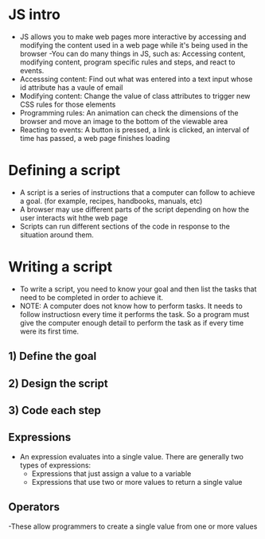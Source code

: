 # JS intro
 - JS allows you to make web pages more interactive by accessing and modifying the content used in a web page while it's being used in the browser
 -You can do many things in JS, such as: Accessing content, modifying content, program specific rules and steps, and react to events.
  - Accesssing content: Find out what was entered into a text input whose id attribute has a vaule of email
  - Modifying content: Change the value of class attributes to trigger new CSS rules for those elements
  - Programming rules: An animation can check the dimensions of the browser and move an image to the bottom of the viewable area
  - Reacting to events: A button is pressed, a link is clicked, an interval of time has passed, a web page finishes loading

# Defining a script
   - A script is a series of instructions that a computer can follow to achieve a goal. (for example, recipes, handbooks, manuals, etc)
   - A browser may use different parts of the script depending on how the user interacts wit hthe web page
   - Scripts can run different sections of the code in response to the situation around them.

# Writing a script
 - To write a script, you need to know your goal and then list the tasks that need to be completed in order to achieve it.
 - NOTE: A computer does not know how to perform tasks. It needs to follow instructiosn every time it performs the task. So a program must give the computer enough detail to perform the task as if every time were its first time.

## 1) Define the goal
## 2) Design the script
## 3) Code each step

## Expressions
 - An expression evaluates into a single value. There are generally two types of expressions:
   - Expressions that just assign a value to a variable
   - Expressions that use two or more values to return a single value

## Operators
 -These allow programmers to create a single value from one or more values
